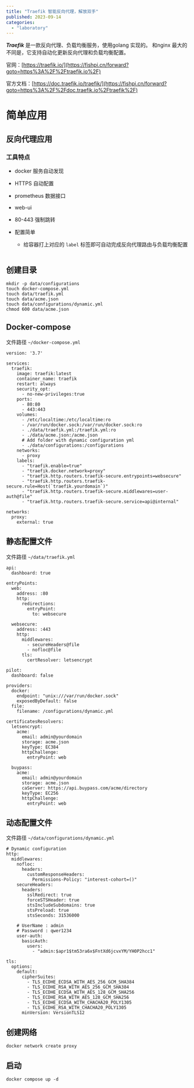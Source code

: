 ```yaml
---
title: "Traefik 智能反向代理，解放双手"
published: 2023-09-14
categories: 
  - "laboratory"
---
```


**_Traefik_** 是一款反向代理、负载均衡服务，使用golang 实现的。 和nginx 最大的不同是，它支持自动化更新反向代理和负载均衡配置。

官网：[https://traefik.io/](https://fishpi.cn/forward?goto=https%3A%2F%2Ftraefik.io%2F)

官方文档：[https://doc.traefik.io/traefik/](https://fishpi.cn/forward?goto=https%3A%2F%2Fdoc.traefik.io%2Ftraefik%2F)

# 简单应用

## 反向代理应用

### 工具特点

- docker 服务自动发现

- HTTPS 自动配置

- prometheus 数据接口

- web-ui

- 80-443 强制跳转

- 配置简单
    - 给容器打上对应的 `label` 标签即可自动完成反向代理路由与负载均衡配置

<picture>
    <source srcset="https://s3.catcat.blog/images/2023/09/QQ_1731912028454.avif" type="image/avif">
    <source srcset="https://s3.catcat.blog/images/2023/09/QQ_1731912028454.webp" type="image/webp">
    <img src="https://s3.catcat.blog/images/2023/09/QQ_1731912028454.jpg" alt="" loading="lazy">
</picture>

## 创建目录

```
mkdir -p data/configurations
touch docker-compose.yml
touch data/traefik.yml
touch data/acme.json
touch data/configurations/dynamic.yml
chmod 600 data/acme.json
```

## Docker-compose

文件路径 `~/docker-compose.yml`

```
version: '3.7'

services:
  traefik:
    image: traefik:latest 
    container_name: traefik
    restart: always
    security_opt:
      - no-new-privileges:true
    ports:
      - 80:80
      - 443:443
    volumes:
      - /etc/localtime:/etc/localtime:ro
      - /var/run/docker.sock:/var/run/docker.sock:ro
      - ./data/traefik.yml:/traefik.yml:ro
      - ./data/acme.json:/acme.json
      # Add folder with dynamic configuration yml
      - ./data/configurations:/configurations
    networks:
      - proxy
    labels:
      - "traefik.enable=true"
      - "traefik.docker.network=proxy"
      - "traefik.http.routers.traefik-secure.entrypoints=websecure"
      - "traefik.http.routers.traefik-secure.rule=Host(`traefik.yourdomain`)"
      - "traefik.http.routers.traefik-secure.middlewares=user-auth@file"
      - "traefik.http.routers.traefik-secure.service=api@internal"

networks:
  proxy:
    external: true
```

## 静态配置文件

文件路径 `~/data/traefik.yml`

```
api:
  dashboard: true

entryPoints:
  web:
    address: :80
    http:
      redirections:
        entryPoint:
          to: websecure

  websecure:
    address: :443
    http:
      middlewares:
        - secureHeaders@file
        - nofloc@file
      tls:
        certResolver: letsencrypt

pilot:
  dashboard: false

providers:
  docker:
    endpoint: "unix:///var/run/docker.sock"
    exposedByDefault: false
  file:
    filename: /configurations/dynamic.yml

certificatesResolvers:
  letsencrypt:
    acme:
      email: admin@yourdomain
      storage: acme.json
      keyType: EC384
      httpChallenge:
        entryPoint: web

  buypass:
    acme:
      email: admin@yourdomain
      storage: acme.json
      caServer: https://api.buypass.com/acme/directory
      keyType: EC256
      httpChallenge:
        entryPoint: web
```

## 动态配置文件

文件路径 `~/data/configurations/dynamic.yml`

```
# Dynamic configuration
http:
  middlewares:
    nofloc:
      headers:
        customResponseHeaders:
          Permissions-Policy: "interest-cohort=()"
    secureHeaders:
      headers:
        sslRedirect: true
        forceSTSHeader: true
        stsIncludeSubdomains: true
        stsPreload: true
        stsSeconds: 31536000

    # UserName : admin
    # Password : qwer1234          
    user-auth:
      basicAuth:
        users:
          - "admin:$apr1$tm53ra6x$FntXd6jcvxYM/YH0P2hcc1"

tls:
  options:
    default:
      cipherSuites:
        - TLS_ECDHE_ECDSA_WITH_AES_256_GCM_SHA384
        - TLS_ECDHE_RSA_WITH_AES_256_GCM_SHA384
        - TLS_ECDHE_ECDSA_WITH_AES_128_GCM_SHA256
        - TLS_ECDHE_RSA_WITH_AES_128_GCM_SHA256
        - TLS_ECDHE_ECDSA_WITH_CHACHA20_POLY1305
        - TLS_ECDHE_RSA_WITH_CHACHA20_POLY1305
      minVersion: VersionTLS12
```

## 创建网络

```
docker network create proxy
```

## 启动

```
docker compose up -d
```

<picture>
    <source srcset="https://s3.catcat.blog/images/2023/09/image-89-1024x512.avif" type="image/avif">
    <source srcset="https://s3.catcat.blog/images/2023/09/image-89-1024x512.webp" type="image/webp">
    <img src="https://s3.catcat.blog/images/2023/09/image-89-1024x512.jpg" alt="" loading="lazy">
</picture>
